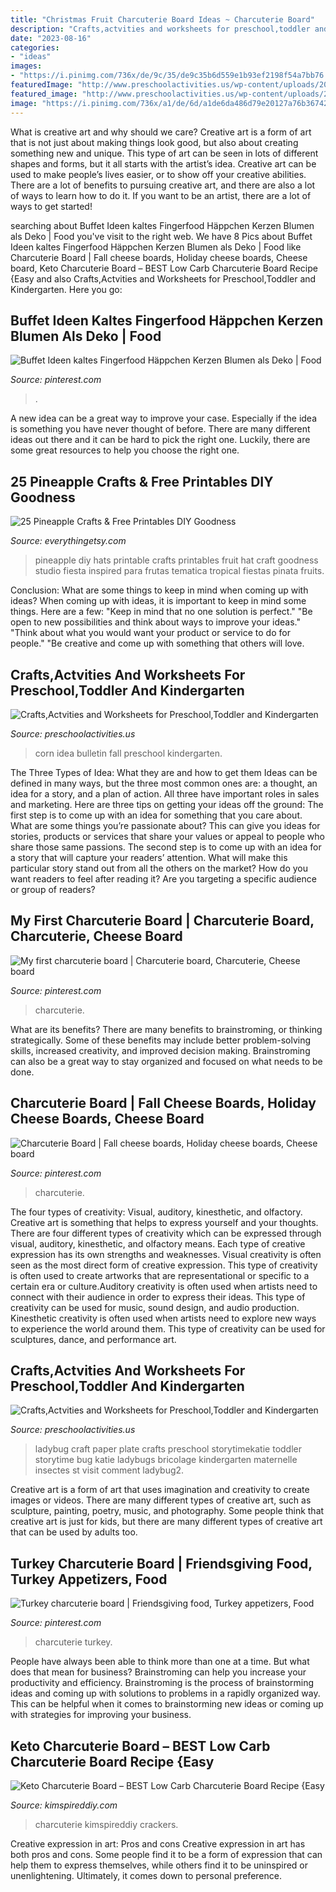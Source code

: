 ```yaml
---
title: "Christmas Fruit Charcuterie Board Ideas ~ Charcuterie Board"
description: "Crafts,actvities and worksheets for preschool,toddler and kindergarten"
date: "2023-08-16"
categories:
- "ideas"
images:
- "https://i.pinimg.com/736x/de/9c/35/de9c35b6d559e1b93ef2198f54a7bb76.jpg"
featuredImage: "http://www.preschoolactivities.us/wp-content/uploads/2017/10/corn-bulletin-board-idea.jpg"
featured_image: "http://www.preschoolactivities.us/wp-content/uploads/2017/10/corn-bulletin-board-idea.jpg"
image: "https://i.pinimg.com/736x/a1/de/6d/a1de6da486d79e20127a76b367420248.jpg"
---
```



What is creative art and why should we care?
Creative art is a form of art that is not just about making things look good, but also about creating something new and unique. This type of art can be seen in lots of different shapes and forms, but it all starts with the artist’s idea. Creative art can be used to make people’s lives easier, or to show off your creative abilities. There are a lot of benefits to pursuing creative art, and there are also a lot of ways to learn how to do it. If you want to be an artist, there are a lot of ways to get started!

	

		
searching about Buffet Ideen kaltes Fingerfood Häppchen Kerzen Blumen als Deko | Food you've visit to the right web. We have 8 Pics about Buffet Ideen kaltes Fingerfood Häppchen Kerzen Blumen als Deko | Food like Charcuterie Board | Fall cheese boards, Holiday cheese boards, Cheese board, Keto Charcuterie Board – BEST Low Carb Charcuterie Board Recipe {Easy and also Crafts,Actvities and Worksheets for Preschool,Toddler and Kindergarten. Here you go:
		
    
## Buffet Ideen Kaltes Fingerfood Häppchen Kerzen Blumen Als Deko | Food

<img loading=lazy src="https://i.pinimg.com/736x/a1/de/6d/a1de6da486d79e20127a76b367420248.jpg" onerror="this.onerror=null;this.src='https://tse4.mm.bing.net/th?id=OIP.HKtO-tRvgBgdQ6COT-tIswHaI4&amp;pid=15.1';" alt="Buffet Ideen kaltes Fingerfood Häppchen Kerzen Blumen als Deko | Food">

_Source: pinterest.com_

>. 

	

A new idea can be a great way to improve your case. Especially if the idea is something you have never thought of before. There are many different ideas out there and it can be hard to pick the right one. Luckily, there are some great resources to help you choose the right one.

    
## 25 Pineapple Crafts &amp; Free Printables DIY Goodness

<img loading=lazy src="http://www.everythingetsy.com/wp-content/uploads/2015/06/Printable-Pineapple-Party-Hats.jpg" onerror="this.onerror=null;this.src='https://tse2.mm.bing.net/th?id=OIP.mIM8HFE4sNbKABPK2OFxJgHaLH&amp;pid=15.1';" alt="25 Pineapple Crafts &amp; Free Printables DIY Goodness">

_Source: everythingetsy.com_

>pineapple diy hats printable crafts printables fruit hat craft goodness studio fiesta inspired para frutas tematica tropical fiestas pinata fruits. 

	

Conclusion: What are some things to keep in mind when coming up with ideas?
When coming up with ideas, it is important to keep in mind some things. Here are a few:
"Keep in mind that no one solution is perfect."
"Be open to new possibilities and think about ways to improve your ideas."
"Think about what you would want your product or service to do for people."
"Be creative and come up with something that others will love.

    
## Crafts,Actvities And Worksheets For Preschool,Toddler And Kindergarten

<img loading=lazy src="http://www.preschoolactivities.us/wp-content/uploads/2017/10/corn-bulletin-board-idea.jpg" onerror="this.onerror=null;this.src='https://tse4.mm.bing.net/th?id=OIP.puNMZ4jDocilDcm399LDfAHaNJ&amp;pid=15.1';" alt="Crafts,Actvities and Worksheets for Preschool,Toddler and Kindergarten">

_Source: preschoolactivities.us_

>corn idea bulletin fall preschool kindergarten. 

	

The Three Types of Idea: What they are and how to get them
Ideas can be defined in many ways, but the three most common ones are: a thought, an idea for a story, and a plan of action. All three have important roles in sales and marketing. Here are three tips on getting your ideas off the ground: 
The first step is to come up with an idea for something that you care about. What are some things you’re passionate about? This can give you ideas for stories, products or services that share your values or appeal to people who share those same passions. 
The second step is to come up with an idea for a story that will capture your readers’ attention. What will make this particular story stand out from all the others on the market? How do you want readers to feel after reading it? Are you targeting a specific audience or group of readers?

    
## My First Charcuterie Board | Charcuterie Board, Charcuterie, Cheese Board

<img loading=lazy src="https://i.pinimg.com/736x/9d/04/4c/9d044cfe01bd717c1c82aa01e92f0d69.jpg" onerror="this.onerror=null;this.src='https://tse3.mm.bing.net/th?id=OIP.rAHaJkXPD1mzoFp_0g4AJwHaJ3&amp;pid=15.1';" alt="My first charcuterie board | Charcuterie board, Charcuterie, Cheese board">

_Source: pinterest.com_

>charcuterie. 

	

What are its benefits?
There are many benefits to brainstroming, or thinking strategically. Some of these benefits may include better problem-solving skills, increased creativity, and improved decision making. Brainstroming can also be a great way to stay organized and focused on what needs to be done.

    
## Charcuterie Board | Fall Cheese Boards, Holiday Cheese Boards, Cheese Board

<img loading=lazy src="https://i.pinimg.com/736x/03/f0/a1/03f0a17ad06e5f636fba5f64458d8482.jpg" onerror="this.onerror=null;this.src='https://tse2.mm.bing.net/th?id=OIP.3NUp1V5xw29C9mPBRvKMqQHaKX&amp;pid=15.1';" alt="Charcuterie Board | Fall cheese boards, Holiday cheese boards, Cheese board">

_Source: pinterest.com_

>charcuterie. 

	

The four types of creativity: Visual, auditory, kinesthetic, and olfactory.
Creative art is something that helps to express yourself and your thoughts. There are four different types of creativity which can be expressed through visual, auditory, kinesthetic, and olfactory means. Each type of creative expression has its own strengths and weaknesses. Visual creativity is often seen as the most direct form of creative expression. This type of creativity is often used to create artworks that are representational or specific to a certain era or culture.Auditory creativity is often used when artists need to connect with their audience in order to express their ideas. This type of creativity can be used for music, sound design, and audio production. Kinesthetic creativity is often used when artists need to explore new ways to experience the world around them. This type of creativity can be used for sculptures, dance, and performance art.

    
## Crafts,Actvities And Worksheets For Preschool,Toddler And Kindergarten

<img loading=lazy src="http://www.preschoolactivities.us/wp-content/uploads/2015/03/paper-plate-ladybug-craft-ideas.jpg" onerror="this.onerror=null;this.src='https://tse2.mm.bing.net/th?id=OIP.eJSC2uLNyQe0QygxDn6_6ADgEs&amp;pid=15.1';" alt="Crafts,Actvities and Worksheets for Preschool,Toddler and Kindergarten">

_Source: preschoolactivities.us_

>ladybug craft paper plate crafts preschool storytimekatie toddler storytime bug katie ladybugs bricolage kindergarten maternelle insectes st visit comment ladybug2. 

	

Creative art is a form of art that uses imagination and creativity to create images or videos. There are many different types of creative art, such as sculpture, painting, poetry, music, and photography. Some people think that creative art is just for kids, but there are many different types of creative art that can be used by adults too.

    
## Turkey Charcuterie Board | Friendsgiving Food, Turkey Appetizers, Food

<img loading=lazy src="https://i.pinimg.com/736x/de/9c/35/de9c35b6d559e1b93ef2198f54a7bb76.jpg" onerror="this.onerror=null;this.src='https://tse4.mm.bing.net/th?id=OIP.E0ojA-CdgUTa0ZVOd35pXwHaJ3&amp;pid=15.1';" alt="Turkey charcuterie board | Friendsgiving food, Turkey appetizers, Food">

_Source: pinterest.com_

>charcuterie turkey. 

	

People have always been able to think more than one at a time. But what does that mean for business? Brainstroming can help you increase your productivity and efficiency. Brainstroming is the process of brainstorming ideas and coming up with solutions to problems in a rapidly organized way. This can be helpful when it comes to brainstorming new ideas or coming up with strategies for improving your business.

    
## Keto Charcuterie Board – BEST Low Carb Charcuterie Board Recipe {Easy

<img loading=lazy src="https://kimspireddiy.com/wp-content/uploads/2020/09/keto-charcuterie-board-1-1.jpg" onerror="this.onerror=null;this.src='https://tse2.mm.bing.net/th?id=OIP.jxKVIaxuXX7GE1P8iLgliwHaLH&amp;pid=15.1';" alt="Keto Charcuterie Board – BEST Low Carb Charcuterie Board Recipe {Easy">

_Source: kimspireddiy.com_

>charcuterie kimspireddiy crackers. 

	

Creative expression in art: Pros and cons
Creative expression in art has both pros and cons. Some people find it to be a form of expression that can help them to express themselves, while others find it to be uninspired or unenlightening. Ultimately, it comes down to personal preference.

